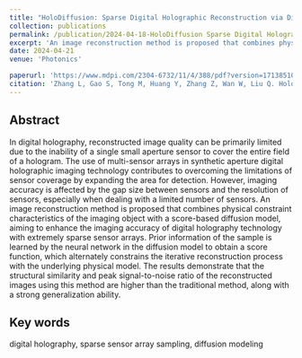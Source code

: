 ```yaml
---
title: "HoloDiffusion: Sparse Digital Holographic Reconstruction via Diffusion Modeling (JCR-Q3, Co-first author)"
collection: publications
permalink: /publication/2024-04-18-HoloDiffusion Sparse Digital Holographic Reconstruction via Diffusion Modeling
excerpt: 'An image reconstruction method is proposed that combines physical constraint characteristics of the imaging object with a score-based diffusion model, aiming to enhance the imaging accuracy of digital holography technology with extremely sparse sensor arrays.'
date: 2024-04-21
venue: 'Photonics'

paperurl: 'https://www.mdpi.com/2304-6732/11/4/388/pdf?version=1713851060'
citation: 'Zhang L, Gao S, Tong M, Huang Y, Zhang Z, Wan W, Liu Q. HoloDiffusion: Sparse Digital Holographic Reconstruction via Diffusion Modeling. Photonics. 2024, 11(4):388. https://doi.org/10.3390/photonics11040388'
---
```


## Abstract
In digital holography, reconstructed image quality can be primarily limited due to the inability of a single small aperture sensor to cover the entire field of a hologram. The use of multi-sensor arrays in synthetic aperture digital holographic imaging technology contributes to overcoming the limitations of sensor coverage by expanding the area for detection. However, imaging accuracy is affected by the gap size between sensors and the resolution of sensors, especially when dealing with a limited number of sensors. An image reconstruction method is proposed that combines physical constraint characteristics of the imaging object with a score-based diffusion model, aiming to enhance the imaging accuracy of digital holography technology with extremely sparse sensor arrays. Prior information of the sample is learned by the neural network in the diffusion model to obtain a score function, which alternately constrains the iterative reconstruction process with the underlying physical model. The results demonstrate that the structural similarity and peak signal-to-noise ratio of the reconstructed images using this method are higher than the traditional method, along with a strong generalization ability. 

## Key words

digital holography, sparse sensor array sampling, diffusion modeling

